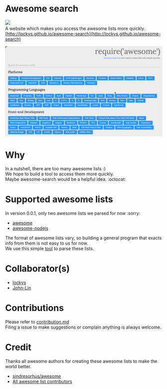 Awesome search
==
![](https://img.shields.io/badge/version-0.0.1-green.svg)  
A website which makes you access the awesome lists more quickly.  
[http://lockys.github.io/awesome-search](http://lockys.github.io/awesome-search)

![](/media/record.gif)

Why
==
In a nutshell, there are too many awesome lists :)  
We hope to build a tool to access them more quickly.  
Maybe awesome-search would be a helpful idea. :octocat:

Supported awesome lists
==
In version 0.0.1, only two awesome lists we parsed for now :sorry:
- [awesome](https://github.com/sindresorhus/awesome)
- [awesome-nodejs](https://github.com/sindresorhus/awesome-nodejs)

The format of awesome lists vary, so building a general program that exacts info from them is not easy to us for now.  
We use this simple [tool](https://github.com/lockys/awesome.json) to parse these lists.

Collaborator(s)
==
- [lockys](https://github.com/lockys)
- [John-Lin](https://github.com/John-Lin)

Contributions
==
Please refer to [contribution.md](contribution.md)    
Filing a issue to make suggestions or complain anything is always welcome.

Credit
==
Thanks all awesome authors for creating these awesome lists to make the world better.  
- [sindresorhus/awesome](https://github.com/sindresorhus/awesome)  
- [All awesome list contributors](https://github.com/sindresorhus/awesome/graphs/contributors)
